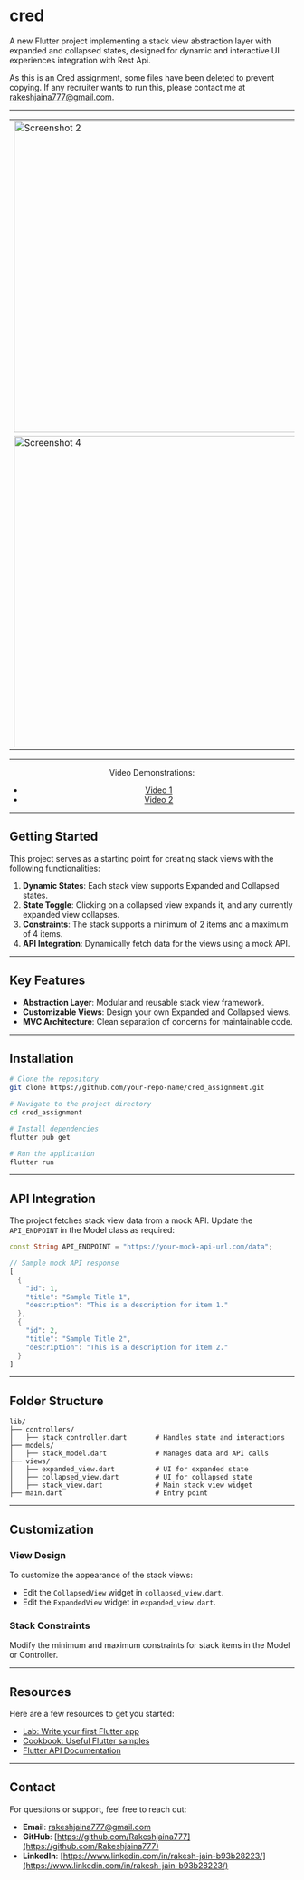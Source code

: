 # cred

A new Flutter project implementing a stack view abstraction layer with expanded and collapsed states, designed for dynamic and interactive UI experiences integration with Rest Api.

As this is an  Cred assignment, some files have been deleted to prevent copying. If any recruiter wants to run this, please contact me at rakeshjaina777@gmail.com.


---

<div align="center">
  <table>
    <tr>
      <td><img src="https://github.com/user-attachments/assets/c7b6acc8-ca82-483b-9452-60fd3998e8cb" alt="Screenshot 2" height="550"></td>
      <td><img src="https://github.com/user-attachments/assets/407e49a4-7064-43a9-8838-a07a1488db71" alt="Screenshot 1" height="550"></td>
      <td><img src="https://github.com/user-attachments/assets/881408ce-8b4a-45df-a41e-dfb948277971" alt="Screenshot 3" height="550"></td>
    </tr>
    <tr>
      <td><img src="https://github.com/user-attachments/assets/75a912a9-b2f2-42a7-bfd8-8592d13d4f15" alt="Screenshot 4" height="550"></td>
      <td><img src="https://github.com/user-attachments/assets/f54afaf3-517c-429f-8342-d6dcb6d17e7a" alt="Screenshot 5" height="550"></td>
    </tr>
  </table>
</div>

---

<div align="center">
  <p>Video Demonstrations:</p>
  <ul>
    <li><a href="https://drive.google.com/file/d/12TVWfULVjPb_m7szB0CiW2xMaXBYjTIl/view?usp=drive_link">Video 1</a></li>
    <li><a href="https://drive.google.com/file/d/14bCXbKTFHRZBBa4VXUYrcGPIa2Xeh38A/view?usp=drive_link">Video 2</a></li>
  </ul>
</div>

---

## Getting Started

This project serves as a starting point for creating stack views with the following functionalities:

1. **Dynamic States**: Each stack view supports Expanded and Collapsed states.
2. **State Toggle**: Clicking on a collapsed view expands it, and any currently expanded view collapses.
3. **Constraints**: The stack supports a minimum of 2 items and a maximum of 4 items.
4. **API Integration**: Dynamically fetch data for the views using a mock API.

---

## Key Features

- **Abstraction Layer**: Modular and reusable stack view framework.
- **Customizable Views**: Design your own Expanded and Collapsed views.
- **MVC Architecture**: Clean separation of concerns for maintainable code.

---

## Installation

```bash
# Clone the repository
git clone https://github.com/your-repo-name/cred_assignment.git

# Navigate to the project directory
cd cred_assignment

# Install dependencies
flutter pub get

# Run the application
flutter run
```

---

## API Integration

The project fetches stack view data from a mock API. Update the `API_ENDPOINT` in the Model class as required:

```dart
const String API_ENDPOINT = "https://your-mock-api-url.com/data";

// Sample mock API response
[
  {
    "id": 1,
    "title": "Sample Title 1",
    "description": "This is a description for item 1."
  },
  {
    "id": 2,
    "title": "Sample Title 2",
    "description": "This is a description for item 2."
  }
]
```

---

## Folder Structure

```plaintext
lib/
├── controllers/
│   ├── stack_controller.dart       # Handles state and interactions
├── models/
│   ├── stack_model.dart            # Manages data and API calls
├── views/
│   ├── expanded_view.dart          # UI for expanded state
│   ├── collapsed_view.dart         # UI for collapsed state
│   ├── stack_view.dart             # Main stack view widget
├── main.dart                       # Entry point
```

---

## Customization

### View Design

To customize the appearance of the stack views:

- Edit the `CollapsedView` widget in `collapsed_view.dart`.
- Edit the `ExpandedView` widget in `expanded_view.dart`.

### Stack Constraints

Modify the minimum and maximum constraints for stack items in the Model or Controller.

---

## Resources

Here are a few resources to get you started:

- [Lab: Write your first Flutter app](https://flutter.dev/docs/get-started/codelab)
- [Cookbook: Useful Flutter samples](https://flutter.dev/docs/cookbook)
- [Flutter API Documentation](https://api.flutter.dev/)

---

## Contact

For questions or support, feel free to reach out:

- **Email**: [rakeshjaina777@gmail.com](mailto:rakeshjaina777@gmail.com)
- **GitHub**: [https://github.com/Rakeshjaina777](https://github.com/Rakeshjaina777)
- **LinkedIn**: [https://www.linkedin.com/in/rakesh-jain-b93b28223/](https://www.linkedin.com/in/rakesh-jain-b93b28223/)
